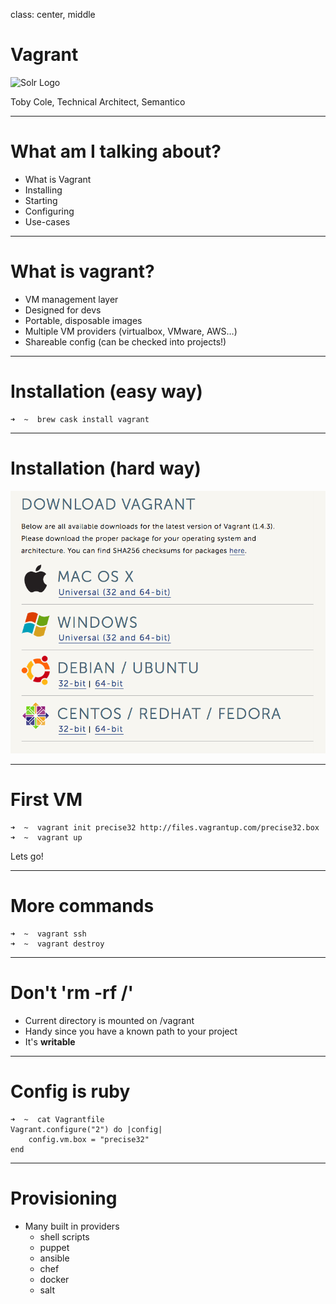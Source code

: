 class: center, middle

# Vagrant

![Solr Logo](http://www.vagrantup.com/images/vagrant_header_background-482a12a7.png)

Toby Cole, Technical Architect, Semantico

---

# What am I talking about?

* What is Vagrant
* Installing 
* Starting
* Configuring
* Use-cases

---

# What is vagrant?

* VM management layer
* Designed for devs
* Portable, disposable images
* Multiple VM providers (virtualbox, VMware, AWS…)
* Shareable config (can be checked into projects!)

---


# Installation (easy way)

    ➜  ~  brew cask install vagrant
    
---
    
# Installation (hard way)

![Download installer](download.png)

---

# First VM

    ➜  ~  vagrant init precise32 http://files.vagrantup.com/precise32.box
    ➜  ~  vagrant up
    
Lets go!

---

# More commands

    ➜  ~  vagrant ssh
    ➜  ~  vagrant destroy

---

# Don't 'rm -rf /'

* Current directory is mounted on /vagrant
* Handy since you have a known path to your project
* It's **writable**

---

# Config is ruby

    ➜  ~  cat Vagrantfile
    Vagrant.configure("2") do |config|
        config.vm.box = "precise32"
    end

---

# Provisioning

* Many built in providers
   * shell scripts
   * puppet
   * ansible
   * chef
   * docker
   * salt